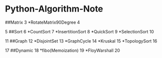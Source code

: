 # Python-Algorithm-Note
##Matrix
3
*RotateMatrix90Degree
4

5
##Sort
6
*CountSort
7
*InsertitionSort
8
*QuickSort
9
*SelectionSort
10

11
##Graph
12
*DisjointSet
13
*GraphCycle
14
*Kruskal
15
*TopologySort
16

17
##Dynamic
18
*fibo(Memoization)
19
*FloyWarshall
20

